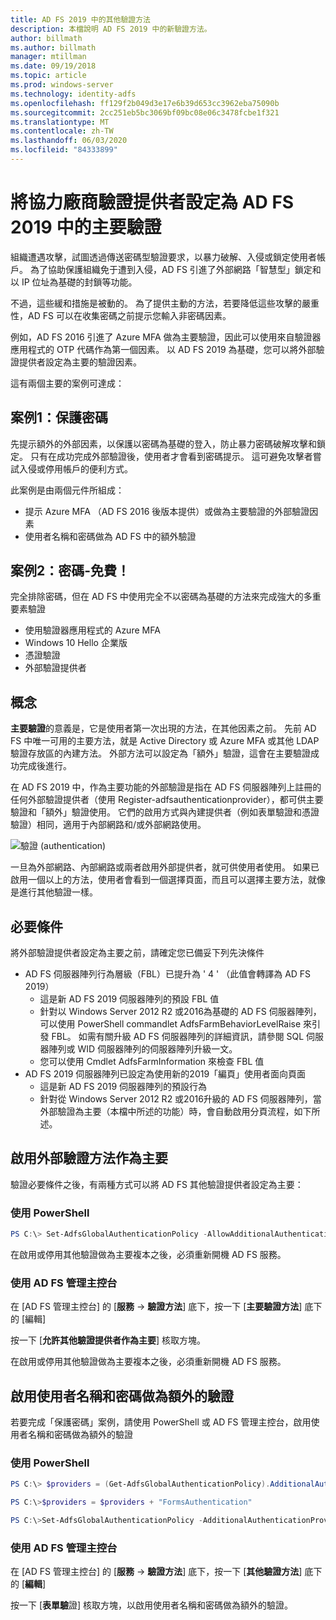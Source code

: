 ```yaml
---
title: AD FS 2019 中的其他驗證方法
description: 本檔說明 AD FS 2019 中的新驗證方法。
author: billmath
ms.author: billmath
manager: mtillman
ms.date: 09/19/2018
ms.topic: article
ms.prod: windows-server
ms.technology: identity-adfs
ms.openlocfilehash: ff129f2b049d3e17e6b39d653cc3962eba75090b
ms.sourcegitcommit: 2cc251eb5bc3069bf09bc08e06c3478fcbe1f321
ms.translationtype: MT
ms.contentlocale: zh-TW
ms.lasthandoff: 06/03/2020
ms.locfileid: "84333899"
---
```

# <a name="configure-3rd-party-authentication-providers-as-primary-authentication-in-ad-fs-2019"></a>將協力廠商驗證提供者設定為 AD FS 2019 中的主要驗證


組織遭遇攻擊，試圖透過傳送密碼型驗證要求，以暴力破解、入侵或鎖定使用者帳戶。  為了協助保護組織免于遭到入侵，AD FS 引進了外部網路「智慧型」鎖定和以 IP 位址為基礎的封鎖等功能。  

不過，這些緩和措施是被動的。  為了提供主動的方法，若要降低這些攻擊的嚴重性，AD FS 可以在收集密碼之前提示您輸入非密碼因素。  

例如，AD FS 2016 引進了 Azure MFA 做為主要驗證，因此可以使用來自驗證器應用程式的 OTP 代碼作為第一個因素。
以 AD FS 2019 為基礎，您可以將外部驗證提供者設定為主要的驗證因素。

這有兩個主要的案例可達成：

## <a name="scenario-1-protect-the-password"></a>案例1：保護密碼
先提示額外的外部因素，以保護以密碼為基礎的登入，防止暴力密碼破解攻擊和鎖定。  只有在成功完成外部驗證後，使用者才會看到密碼提示。  這可避免攻擊者嘗試入侵或停用帳戶的便利方式。

此案例是由兩個元件所組成：
- 提示 Azure MFA （AD FS 2016 後版本提供）或做為主要驗證的外部驗證因素
- 使用者名稱和密碼做為 AD FS 中的額外驗證

## <a name="scenario-2-password-free"></a>案例2：密碼-免費！
完全排除密碼，但在 AD FS 中使用完全不以密碼為基礎的方法來完成強大的多重要素驗證
- 使用驗證器應用程式的 Azure MFA
- Windows 10 Hello 企業版
- 憑證驗證
- 外部驗證提供者

## <a name="concepts"></a>概念
**主要驗證**的意義是，它是使用者第一次出現的方法，在其他因素之前。  先前 AD FS 中唯一可用的主要方法，就是 Active Directory 或 Azure MFA 或其他 LDAP 驗證存放區的內建方法。  外部方法可以設定為「額外」驗證，這會在主要驗證成功完成後進行。

在 AD FS 2019 中，作為主要功能的外部驗證是指在 AD FS 伺服器陣列上註冊的任何外部驗證提供者（使用 Register-adfsauthenticationprovider），都可供主要驗證和「額外」驗證使用。 它們的啟用方式與內建提供者（例如表單驗證和憑證驗證）相同，適用于內部網路和/或外部網路使用。

![驗證 (authentication)](media/Additional-Authentication-Methods-AD-FS/auth1.png)

一旦為外部網路、內部網路或兩者啟用外部提供者，就可供使用者使用。  如果已啟用一個以上的方法，使用者會看到一個選擇頁面，而且可以選擇主要方法，就像是進行其他驗證一樣。

## <a name="pre-requisites"></a>必要條件
將外部驗證提供者設定為主要之前，請確定您已備妥下列先決條件
- AD FS 伺服器陣列行為層級（FBL）已提升為 ' 4 ' （此值會轉譯為 AD FS 2019）
    - 這是新 AD FS 2019 伺服器陣列的預設 FBL 值
    - 針對以 Windows Server 2012 R2 或2016為基礎的 AD FS 伺服器陣列，可以使用 PowerShell commandlet AdfsFarmBehaviorLevelRaise 來引發 FBL。  如需有關升級 AD FS 伺服器陣列的詳細資訊，請參閱 SQL 伺服器陣列或 WID 伺服器陣列的伺服器陣列升級一文。 
    - 您可以使用 Cmdlet AdfsFarmInformation 來檢查 FBL 值
- AD FS 2019 伺服器陣列已設定為使用新的2019「編頁」使用者面向頁面
    - 這是新 AD FS 2019 伺服器陣列的預設行為
    - 針對從 Windows Server 2012 R2 或2016升級的 AD FS 伺服器陣列，當外部驗證為主要（本檔中所述的功能）時，會自動啟用分頁流程，如下所述。

## <a name="enable-external-authentication-methods-as-primary"></a>啟用外部驗證方法作為主要
驗證必要條件之後，有兩種方式可以將 AD FS 其他驗證提供者設定為主要：

### <a name="using-powershell"></a>使用 PowerShell


```powershell
PS C:\> Set-AdfsGlobalAuthenticationPolicy -AllowAdditionalAuthenticationAsPrimary $true
``` 


在啟用或停用其他驗證做為主要複本之後，必須重新開機 AD FS 服務。

### <a name="using-the-ad-fs-management-console"></a>使用 AD FS 管理主控台
在 [AD FS 管理主控台] 的 [**服務**  ->  **驗證方法**] 底下，按一下 [**主要驗證方法**] 底下的 [編輯]

按一下 [**允許其他驗證提供者作為主要**] 核取方塊。

在啟用或停用其他驗證做為主要複本之後，必須重新開機 AD FS 服務。

## <a name="enable-username-and-password-as-additional-authentication"></a>啟用使用者名稱和密碼做為額外的驗證
若要完成「保護密碼」案例，請使用 PowerShell 或 AD FS 管理主控台，啟用使用者名稱和密碼做為額外的驗證
### <a name="using-powershell"></a>使用 PowerShell



```powershell
PS C:\> $providers = (Get-AdfsGlobalAuthenticationPolicy).AdditionalAuthenticationProvider

PS C:\>$providers = $providers + "FormsAuthentication"

PS C:\>Set-AdfsGlobalAuthenticationPolicy -AdditionalAuthenticationProvider $providers
``` 

### <a name="using-the-ad-fs-management-console"></a>使用 AD FS 管理主控台
在 [AD FS 管理主控台] 的 [**服務**  ->  **驗證方法**] 底下，按一下 [**其他驗證方法**] 底下的 [**編輯**]

按一下 [**表單驗**證] 核取方塊，以啟用使用者名稱和密碼做為額外的驗證。
